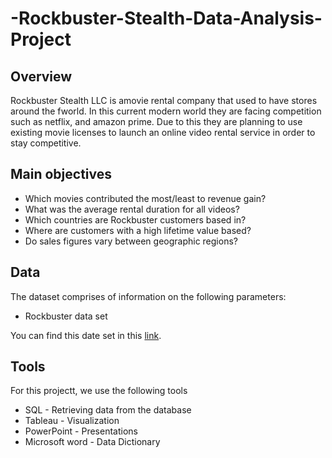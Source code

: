 # -Rockbuster-Stealth-Data-Analysis-Project

## Overview

Rockbuster Stealth LLC is  amovie rental company that used to have stores around the fworld. In this current modern world they are facing competition such as netflix, and amazon prime. Due to this they are planning to use existing movie licenses to launch an online video rental service in order to stay competitive. 

## Main objectives

- Which movies contributed the most/least to revenue gain? 
- What was the average rental duration for all videos?
- Which countries are Rockbuster customers based in?
-  Where are customers with a high lifetime value based?
- Do sales figures vary between geographic regions?

## Data

The dataset comprises of information on the following parameters:
- Rockbuster data set

You can find this date set in this [link](http://www.postgresqltutorial.com/wp-content/uploads/2019/05/dvdrental.zip).

## Tools 
For this projectt, we use the following tools 
- SQL - Retrieving data from the database
- Tableau - Visualization
- PowerPoint - Presentations
- Microsoft word - Data Dictionary
